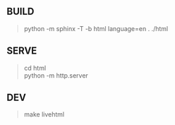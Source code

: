 ## BUILD

> python -m sphinx -T -b html language=en . ./html

## SERVE

> cd html  
  python -m http.server

## DEV

> make livehtml